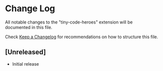 # Change Log

All notable changes to the "tiny-code-heroes" extension will be documented in this file.

Check [Keep a Changelog](http://keepachangelog.com/) for recommendations on how to structure this file.

## [Unreleased]

- Initial release